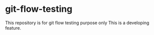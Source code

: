 # git-flow-testing
This repository is for git flow testing purpose only
This is a developing feature.